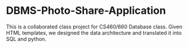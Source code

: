 # DBMS-Photo-Share-Application
This is a collaborated class project for CS460/660 Database class.
Given HTML templates, we designed the data architecture and translated it into SQL and python.   
